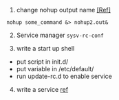 1. change nohup output name [[Ref]](https://stackoverflow.com/questions/4549489/can-i-change-the-name-of-nohup-out)

```Shell
nohup some_command &> nohup2.out&
```

2. Service manager
`sysv-rc-conf`

3. write a start up shell
* put script in init.d/
* put variable in /etc/default/
* run update-rc.d to enable service

4. write a service
[ref](https://access.redhat.com/documentation/en-us/red_hat_enterprise_linux/7/html/system_administrators_guide/sect-managing_services_with_systemd-unit_files)